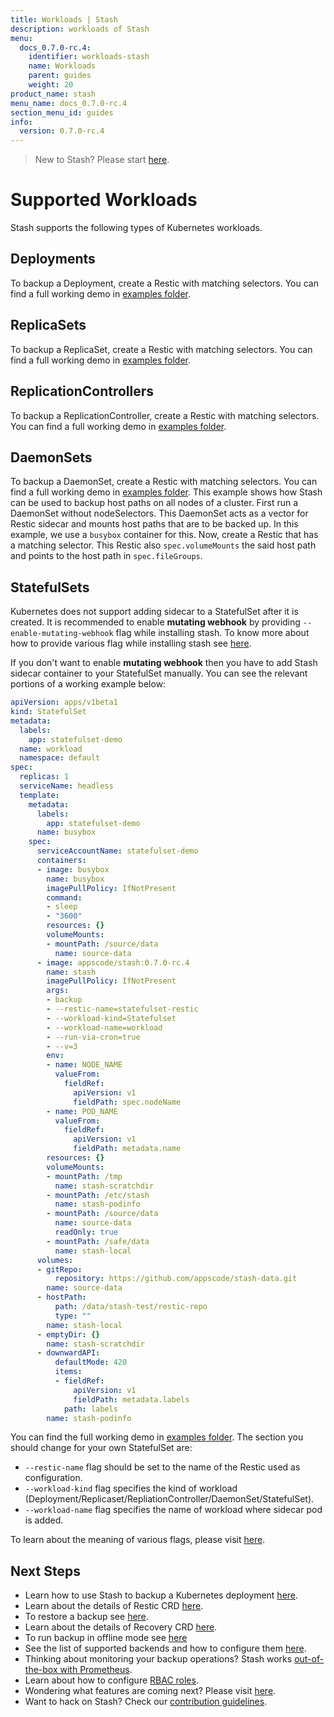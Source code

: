 ```yaml
---
title: Workloads | Stash
description: workloads of Stash
menu:
  docs_0.7.0-rc.4:
    identifier: workloads-stash
    name: Workloads
    parent: guides
    weight: 20
product_name: stash
menu_name: docs_0.7.0-rc.4
section_menu_id: guides
info:
  version: 0.7.0-rc.4
---
```


> New to Stash? Please start [here](/docs/0.7.0-rc.4/concepts/README).

# Supported Workloads

Stash supports the following types of Kubernetes workloads.

## Deployments
To backup a Deployment, create a Restic with matching selectors. You can find a full working demo in [examples folder](/docs/0.7.0-rc.4/examples/workloads/deployment.yaml).

## ReplicaSets
To backup a ReplicaSet, create a Restic with matching selectors. You can find a full working demo in [examples folder](/docs/0.7.0-rc.4/examples/workloads/replicaset.yaml).

## ReplicationControllers
To backup a ReplicationController, create a Restic with matching selectors. You can find a full working demo in [examples folder](/docs/0.7.0-rc.4/examples/workloads/rc.yaml).

## DaemonSets
To backup a DaemonSet, create a Restic with matching selectors. You can find a full working demo in [examples folder](/docs/0.7.0-rc.4/examples/workloads/daemonset.yaml). This example shows how Stash can be used to backup host paths on all nodes of a cluster. First run a DaemonSet without nodeSelectors. This DaemonSet acts as a vector for Restic sidecar and mounts host paths that are to be backed up. In this example, we use a `busybox` container for this. Now, create a Restic that has a matching selector. This Restic also `spec.volumeMounts` the said host path and points to the host path in `spec.fileGroups`.

## StatefulSets
Kubernetes does not support adding sidecar to a StatefulSet after it is created. It is recommended to enable **mutating webhook** by providing `--enable-mutating-webhook` flag while installing stash. To know more about how to provide various flag while installing stash see [here](/docs/0.7.0-rc.4/setup/install#customizing-installer).

If you don't want to enable **mutating webhook** then you have to add Stash sidecar container to your StatefulSet manually. You can see the relevant portions of a working example below:

```yaml
apiVersion: apps/v1beta1
kind: StatefulSet
metadata:
  labels:
    app: statefulset-demo
  name: workload
  namespace: default
spec:
  replicas: 1
  serviceName: headless
  template:
    metadata:
      labels:
        app: statefulset-demo
      name: busybox
    spec:
      serviceAccountName: statefulset-demo
      containers:
      - image: busybox
        name: busybox
        imagePullPolicy: IfNotPresent
        command:
        - sleep
        - "3600"
        resources: {}
        volumeMounts:
        - mountPath: /source/data
          name: source-data
      - image: appscode/stash:0.7.0-rc.4
        name: stash
        imagePullPolicy: IfNotPresent
        args:
        - backup
        - --restic-name=statefulset-restic
        - --workload-kind=Statefulset
        - --workload-name=workload
        - --run-via-cron=true
        - --v=3
        env:
        - name: NODE_NAME
          valueFrom:
            fieldRef:
              apiVersion: v1
              fieldPath: spec.nodeName
        - name: POD_NAME
          valueFrom:
            fieldRef:
              apiVersion: v1
              fieldPath: metadata.name
        resources: {}
        volumeMounts:
        - mountPath: /tmp
          name: stash-scratchdir
        - mountPath: /etc/stash
          name: stash-podinfo
        - mountPath: /source/data
          name: source-data
          readOnly: true
        - mountPath: /safe/data
          name: stash-local
      volumes:
      - gitRepo:
          repository: https://github.com/appscode/stash-data.git
        name: source-data
      - hostPath:
          path: /data/stash-test/restic-repo
          type: ""
        name: stash-local
      - emptyDir: {}
        name: stash-scratchdir
      - downwardAPI:
          defaultMode: 420
          items:
          - fieldRef:
              apiVersion: v1
              fieldPath: metadata.labels
            path: labels
        name: stash-podinfo
```

You can find the full working demo in [examples folder](/docs/0.7.0-rc.4/examples/workloads/statefulset.yaml). The section you should change for your own StatefulSet are:

 - `--restic-name` flag should be set to the name of the Restic used as configuration.
 - `--workload-kind` flag specifies the kind of workload (Deployment/Replicaset/RepliationController/DaemonSet/StatefulSet).
 - `--workload-name` flag specifies the name of workload where sidecar pod is added.

To learn about the meaning of various flags, please visit [here](/docs/0.7.0-rc.4/reference/stash_backup).

## Next Steps

- Learn how to use Stash to backup a Kubernetes deployment [here](/docs/0.7.0-rc.4/guides/backup).
- Learn about the details of Restic CRD [here](/docs/0.7.0-rc.4/concepts/crds/restic).
- To restore a backup see [here](/docs/0.7.0-rc.4/guides/restore).
- Learn about the details of Recovery CRD [here](/docs/0.7.0-rc.4/concepts/crds/recovery).
- To run backup in offline mode see [here](/docs/0.7.0-rc.4/guides/offline_backup)
- See the list of supported backends and how to configure them [here](/docs/0.7.0-rc.4/guides/backends).
- Thinking about monitoring your backup operations? Stash works [out-of-the-box with Prometheus](/docs/0.7.0-rc.4/guides/monitoring).
- Learn about how to configure [RBAC roles](/docs/0.7.0-rc.4/guides/rbac).
- Wondering what features are coming next? Please visit [here](/docs/0.7.0-rc.4/roadmap).
- Want to hack on Stash? Check our [contribution guidelines](/docs/0.7.0-rc.4/CONTRIBUTING).

